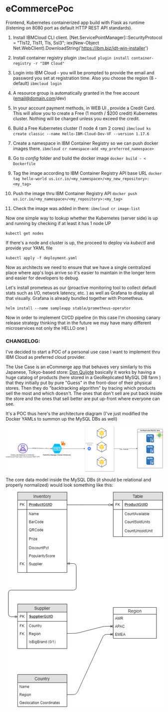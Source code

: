 # eCommercePoc

Frontend, Kubernetes containerized app build with Flask as runtime (listening on 8080 port as default HTTP REST API standards).



1) Install IBMCloud CLI client.
[Net.ServicePointManager]::SecurityProtocol = "Tls12, Tls11, Tls, Ssl3"; iex(New-Object Net.WebClient).DownloadString('https://ibm.biz/idt-win-installer')

2) Install container registry plugin
``ibmcloud plugin install container-registry -r "IBM Cloud"``


3) Login into IBM Cloud - you will be prompted to provide the email and password you set at registration time. Also you choose the region (8 - default)
``ibmcloud login``

4) A resource group is automatically granted in the free account (email@domain.com/dev)

5) In your account payment methods, in WEB UI , provide a Credit Card. This will allow you to create a Free (1 month / $200 credit) Kubernetes cluster. Nothing will be charged unless you exceed the credit.

6) Build a Free Kubernetes cluster (1 node 4 ram 2 cores)
``ibmcloud ks create classic --name Hello-IBM-Cloud-Dev-VF --version 1.17.6``

7) Create a namespace in IBM Container Registry so we can push docker images there.
``ibmcloud cr namespace-add <my_preferred_namespace>``


8) Go to *config* folder and build the docker image
``docker build - < Dockerfile``

9) Tag the image according to IBM Container Registry API base URL
``docker tag hello-world us.icr.io/<my_namespace>/<my_new_repository>:<my_tag>``


10) Push the image thru IBM Container Registry API
``docker push us.icr.io/<my_namespace>/<my_repository>:<my_tag>``

11) Check the image was added in there:
``ibmcloud cr image-list``

Now one simple way to lookup whether the Kubernetes (server side) is up and running by checking if at least it has 1 node UP

``kubectl get nodes``

If there's a node and cluster is up, the proceed to deploy via *kubectl* and provide your YAML file

``kubectl apply -f deployment.yaml``

Now as architects we need to ensure that we have a single centralized place where app's logs arrive so it's easier to maintain in the longer term and easier for developers to debug.

Let's install prometeus as our (proactive monitoring tool to collect defautl stats such as I/O, network latency, etc. ) as well as Grafana to display all that visually. Grafana is already bundled together with Prometheus.

``helm install --name sampleapp stable/prometheus-operator``

Now in order to implement CI/CD pipeline (in this case I'm choosing canary release strategy thinking that in the future we may have many  different microservices not only the HELLO one )

### CHANGELOG:

I've decided to start a POC of a personal use case I want to implement thru IBM Cloud as preferred cloud provider. 

The Use Case is an eCommerge app that behaves very similarly to this Japanese, Tokyo-based store: [Don Quijote](https://www.donki.com/en/ "Don Quijote's Discount Store") basically it works by having a huge catalog of products (here stored in a GeoReplicated MySQL DB farm ) that they initially put by pure "Guess" in the front-door of their physical stores. Then they do "backtracking algorithm" by tracing which products sell the most and which doesn't. The ones that don't sell are put back inside the store and the ones that sell better are put up-front where everyone can see.

It's a POC thus here's the architecture diagram (I've just modified the Docker YAMLs to summon up the MySQL DBs as well)

![Architecture Blueprint, Coordination Model](https://github.com/vinicioflores/Hello-World/blob/master/src/eComm.png "Architecture Blueprint - Coordination Model")


The core data model inside the MySQL DBs (it should be relational and properly normalized) would look something like this:

![Core data model - data tier](https://github.com/vinicioflores/Hello-World/blob/master/src/CrawFootNotationDBs_eComm.png "Data Architecture")


